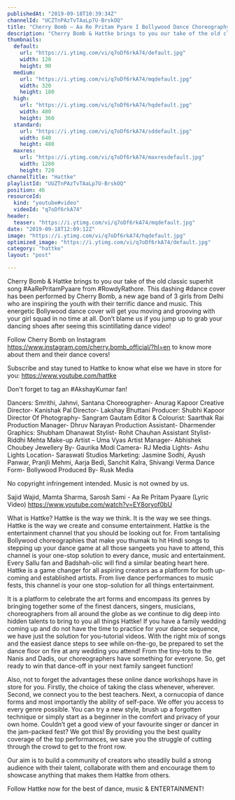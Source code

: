 ```yaml
---
publishedAt: "2019-09-18T10:39:34Z"
channelId: "UCZTnPAzTvTAaLp7U-BrskOQ"
title: "Cherry Bomb – Aa Re Pritam Pyare I Bollywood Dance Choreography  | Hattke"
description: "Cherry Bomb & Hattke brings to you our take of the old classic superhit song #AaRePritamPyaare from #RowdyRathore. This dashing #dance cover has been performed by Cherry Bomb, a new age band of 3 girls from Delhi who are inspiring the youth with their terrific dance and music. This energetic Bollywood dance cover will get you moving and grooving with your girl squad in no time at all. Don’t blame us if you jump up to grab your dancing shoes after seeing this scintillating dance video!  \n\nFollow Cherry Bomb on Instagram https://www.instagram.com/cherry.bomb_official/?hl=en to know more about them and their dance covers!  \n\nSubscribe and stay tuned to Hattke to know what else we have in store for you: https://www.youtube.com/hattke\n\nDon't forget to tag an #AkshayKumar fan!\n\nDancers: Smrithi, Jahnvi, Santana\nChoreographer- Anurag Kapoor\nCreative Director- Kanishak Pal\nDirector- Lakshay Bhuttani\nProducer: Shubhi Kapoor\nDirector Of Photography- Sangram Gautam\nEditor & Colourist: Saarthak Rai\nProduction Manager- Dhruv Narayan\nProduction Assistant- Dharmender\nGraphics: Shubham Dhanawat\nStylist- Rohit Chauhan\nAssistant Stylist- Riddhi Mehta\nMake-up Artist – Uma Vyas\nArtist Manager- Abhishek Choubey\nJewellery By- Gaurika Modi\nCamera- RJ Media\nLights- Ashu Lights\nLocation- Saraswati Studios\nMarketing: Jasmine Sodhi, Ayush Panwar, Pranjli Mehmi, Aarja Bedi, Sanchit Kalra, Shivangi Verma\nDance Form- Bollywood\nProduced By- Rusk Media\n\nNo copyright infringement intended. Music is not owned by us. \n\nSajid Wajid, Mamta Sharma, Sarosh Sami - Aa Re Pritam Pyaare (Lyric Video)\nhttps://www.youtube.com/watch?v=EY8oryof0bU\n\nWhat is Hattke? Hattke is the way we think. It is the way we see things. Hattke is the way we create and consume entertainment. Hattke is the entertainment channel that you should be looking out for. From tantalising Bollywood choreographies that make you thumak to hit Hindi songs to stepping up your dance game at all those sangeets you have to attend, this channel is your one-stop solution to every dance, music and entertainment. Every Sallu fan and Badshah-olic will find a similar beating heart here. Hattke is a game changer for all aspiring creators as a platform for both up-coming and established artists. From live dance performances to music fests, this channel is your one stop-solution for all things entertainment. \n\nIt is a platform to celebrate the art forms and encompass its genres by bringing together some of the finest dancers, singers, musicians, choreographers from all around the globe as we continue to dig deep into hidden talents to bring to you all things Hattke! If you have a family wedding coming up and do not have the time to practice for your dance sequence, we have just the solution for you-tutorial videos. With the right mix of songs and the easiest dance steps to see while on-the-go, be prepared to set the dance floor on fire at any wedding you attend! From the tiny-tots to the Nanis and Dadis, our choreographers have something for everyone. So, get ready to win that dance-off in your next family sangeet function! \n\nAlso, not to forget the advantages these online dance workshops have in store for you. Firstly, the choice of taking the class whenever, wherever. Second, we connect you to the best teachers. Next, a cornucopia of dance forms and most importantly the ability of self-pace. We offer you access to every genre possible. You can try a new style, brush up a forgotten technique or simply start as a beginner in the comfort and privacy of your own home. Couldn’t get a good view of your favourite singer or dancer in the jam-packed fest? We got this! By providing you the best quality coverage of the top performances, we save you the struggle of cutting through the crowd to get to the front row.  \n\nOur aim is to build a community of creators who steadily build a strong audience with their talent, collaborate with them and encourage them to showcase anything that makes them Hattke from others.  \n\nFollow Hattke now for the best of dance, music & ENTERTAINMENT!"
thumbnails:
  default:
    url: "https://i.ytimg.com/vi/q7oDf6rkA74/default.jpg"
    width: 120
    height: 90
  medium:
    url: "https://i.ytimg.com/vi/q7oDf6rkA74/mqdefault.jpg"
    width: 320
    height: 180
  high:
    url: "https://i.ytimg.com/vi/q7oDf6rkA74/hqdefault.jpg"
    width: 480
    height: 360
  standard:
    url: "https://i.ytimg.com/vi/q7oDf6rkA74/sddefault.jpg"
    width: 640
    height: 480
  maxres:
    url: "https://i.ytimg.com/vi/q7oDf6rkA74/maxresdefault.jpg"
    width: 1280
    height: 720
channelTitle: "Hattke"
playlistId: "UUZTnPAzTvTAaLp7U-BrskOQ"
position: 46
resourceId:
  kind: "youtube#video"
  videoId: "q7oDf6rkA74"
header:
  teaser: "https://i.ytimg.com/vi/q7oDf6rkA74/mqdefault.jpg"
date: "2019-09-18T12:09:12Z"
image: "https://i.ytimg.com/vi/q7oDf6rkA74/hqdefault.jpg"
optimized_image: "https://i.ytimg.com/vi/q7oDf6rkA74/default.jpg"
category: "hattke"
layout: "post"

---
```

Cherry Bomb & Hattke brings to you our take of the old classic superhit song #AaRePritamPyaare from #RowdyRathore. This dashing #dance cover has been performed by Cherry Bomb, a new age band of 3 girls from Delhi who are inspiring the youth with their terrific dance and music. This energetic Bollywood dance cover will get you moving and grooving with your girl squad in no time at all. Don’t blame us if you jump up to grab your dancing shoes after seeing this scintillating dance video!  

Follow Cherry Bomb on Instagram https://www.instagram.com/cherry.bomb_official/?hl=en to know more about them and their dance covers!  

Subscribe and stay tuned to Hattke to know what else we have in store for you: https://www.youtube.com/hattke

Don't forget to tag an #AkshayKumar fan!

Dancers: Smrithi, Jahnvi, Santana
Choreographer- Anurag Kapoor
Creative Director- Kanishak Pal
Director- Lakshay Bhuttani
Producer: Shubhi Kapoor
Director Of Photography- Sangram Gautam
Editor & Colourist: Saarthak Rai
Production Manager- Dhruv Narayan
Production Assistant- Dharmender
Graphics: Shubham Dhanawat
Stylist- Rohit Chauhan
Assistant Stylist- Riddhi Mehta
Make-up Artist – Uma Vyas
Artist Manager- Abhishek Choubey
Jewellery By- Gaurika Modi
Camera- RJ Media
Lights- Ashu Lights
Location- Saraswati Studios
Marketing: Jasmine Sodhi, Ayush Panwar, Pranjli Mehmi, Aarja Bedi, Sanchit Kalra, Shivangi Verma
Dance Form- Bollywood
Produced By- Rusk Media

No copyright infringement intended. Music is not owned by us. 

Sajid Wajid, Mamta Sharma, Sarosh Sami - Aa Re Pritam Pyaare (Lyric Video)
https://www.youtube.com/watch?v=EY8oryof0bU

What is Hattke? Hattke is the way we think. It is the way we see things. Hattke is the way we create and consume entertainment. Hattke is the entertainment channel that you should be looking out for. From tantalising Bollywood choreographies that make you thumak to hit Hindi songs to stepping up your dance game at all those sangeets you have to attend, this channel is your one-stop solution to every dance, music and entertainment. Every Sallu fan and Badshah-olic will find a similar beating heart here. Hattke is a game changer for all aspiring creators as a platform for both up-coming and established artists. From live dance performances to music fests, this channel is your one stop-solution for all things entertainment. 

It is a platform to celebrate the art forms and encompass its genres by bringing together some of the finest dancers, singers, musicians, choreographers from all around the globe as we continue to dig deep into hidden talents to bring to you all things Hattke! If you have a family wedding coming up and do not have the time to practice for your dance sequence, we have just the solution for you-tutorial videos. With the right mix of songs and the easiest dance steps to see while on-the-go, be prepared to set the dance floor on fire at any wedding you attend! From the tiny-tots to the Nanis and Dadis, our choreographers have something for everyone. So, get ready to win that dance-off in your next family sangeet function! 

Also, not to forget the advantages these online dance workshops have in store for you. Firstly, the choice of taking the class whenever, wherever. Second, we connect you to the best teachers. Next, a cornucopia of dance forms and most importantly the ability of self-pace. We offer you access to every genre possible. You can try a new style, brush up a forgotten technique or simply start as a beginner in the comfort and privacy of your own home. Couldn’t get a good view of your favourite singer or dancer in the jam-packed fest? We got this! By providing you the best quality coverage of the top performances, we save you the struggle of cutting through the crowd to get to the front row.  

Our aim is to build a community of creators who steadily build a strong audience with their talent, collaborate with them and encourage them to showcase anything that makes them Hattke from others.  

Follow Hattke now for the best of dance, music & ENTERTAINMENT!